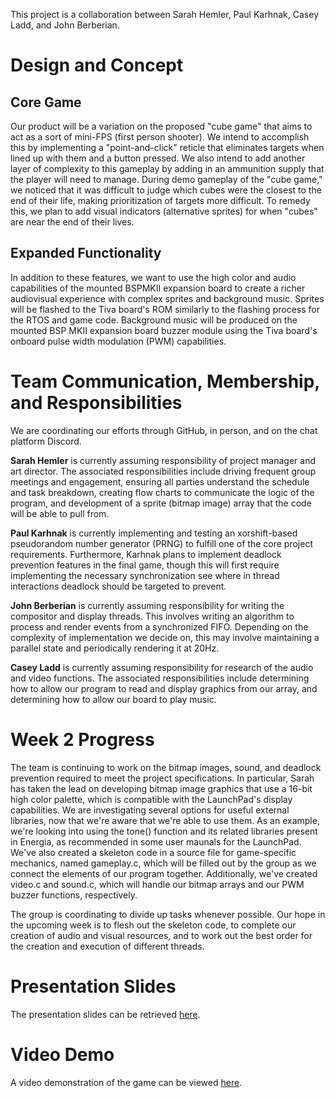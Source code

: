 This project is a collaboration between Sarah Hemler, Paul Karhnak, Casey Ladd,
and John Berberian.

# Design and Concept

## Core Game

Our product will be a variation on the proposed "cube game" that aims to act as
a sort of mini-FPS (first person shooter). We intend to accomplish this by
implementing a "point-and-click" reticle that eliminates targets when lined up
with them and a button pressed. We also intend to add another layer of
complexity to this gameplay by adding in an ammunition supply that the player
will need to manage. During demo gameplay of the "cube game," we noticed that
it was difficult to judge which cubes were the closest to the end of their
life, making prioritization of targets more difficult. To remedy this, we plan
to add visual indicators (alternative sprites) for when "cubes" are near the
end of their lives.

## Expanded Functionality

In addition to these features, we want to use the high color and audio
capabilities of the mounted BSPMKII expansion board to create a richer
audiovisual experience with complex sprites and background music. Sprites will
be flashed to the Tiva board's ROM similarly to the flashing process for the
RTOS and game code. Background music will be produced on the mounted BSP MKII
expansion board buzzer module using the Tiva board's onboard pulse width
modulation (PWM) capabilities.

# Team Communication, Membership, and Responsibilities

We are coordinating our efforts through GitHub, in person, and on the chat
platform Discord.

**Sarah Hemler** is currently assuming responsibility of project manager and art
director. The associated responsibilities include driving frequent group
meetings and engagement, ensuring all parties understand the schedule and task
breakdown, creating flow charts to communicate the logic of the program, and
development of a sprite (bitmap image) array that the code will be able to pull
from.

**Paul Karhnak** is currently implementing and testing an xorshift-based
pseudorandom number generator (PRNG) to fulfill one of the core project
requirements. Furthermore, Karhnak plans to implement deadlock prevention
features in the final game, though this will first require implementing the
necessary synchronization see where in thread interactions deadlock should be
targeted to prevent.

**John Berberian** is currently assuming responsibility for writing the compositor
and display threads. This involves writing an algorithm to process and render events
from a synchronized FIFO. Depending on the complexity of implementation we decide
on, this may involve maintaining a parallel state and periodically rendering it at
20Hz.

**Casey Ladd** is currently assuming responsibility for research of the audio and
video functions. The associated responsibilities include determining how to
allow our program to read and display graphics from our array, and determining
how to allow our board to play music.

# Week 2 Progress

The team is continuing to work on the bitmap images, sound, and deadlock
prevention required to meet the project specifications. In particular, Sarah
has taken the lead on developing bitmap image graphics that use a 16-bit
high color palette, which is compatible with the LaunchPad's display capabilities. 
We are investigating several options for useful external libraries, now that we're
aware that we're able to use them. As an example, we're looking into using the tone() 
function and its related libraries present in Energia, as recommended in some user maunals for
the LaunchPad. We've also created a skeleton code in a source file for game-specific
mechanics, named gameplay.c, which will be filled out by the group as we connect the elements
of our program together. Additionally, we've created video.c and sound.c, which will handle our bitmap
arrays and our PWM buzzer functions, respectively.

The group is coordinating to divide up tasks whenever possible.
Our hope in the upcoming week is to flesh out the skeleton code, to complete our creation
of audio and visual resources, and to work out the best order for the creation and execution
of different threads.

# Presentation Slides

The presentation slides can be retrieved [here](https://docs.google.com/presentation/d/1YdSeabMUoY3mXuY1aC4qzL6UkgiahRllYZj-an8fk7M/edit?usp=sharing).

# Video Demo

A video demonstration of the game can be viewed [here](https://virginia.box.com/s/mjtwh56fnri0kfsvqzxph12g0vdns3rw).

